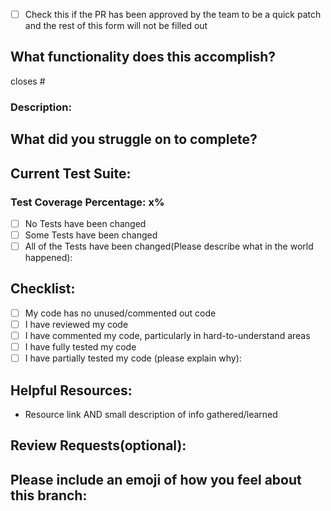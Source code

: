 - [ ] Check this if the PR has been approved by the team to be a quick patch and the rest of this form will not be filled out

## What functionality does this accomplish?
closes #


### Description:

## What did you struggle on to complete?


## Current Test Suite:
### Test Coverage Percentage: x%
- [ ] No Tests have been changed
- [ ] Some Tests have been changed
- [ ] All of the Tests have been changed(Please describe what in the world happened):

## Checklist:
- [ ] My code has no unused/commented out code
- [ ] I have reviewed my code
- [ ] I have commented my code, particularly in hard-to-understand areas
- [ ] I have fully tested my code
- [ ] I have partially tested my code (please explain why):

## Helpful Resources:
- Resource link AND small description of info gathered/learned




## Review Requests(optional):



## Please include an emoji of how you feel about this branch:
